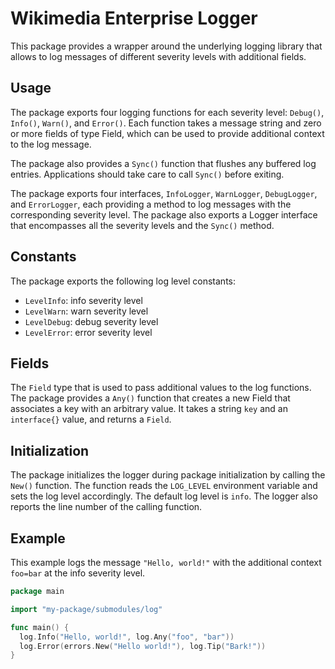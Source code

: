 # Wikimedia Enterprise Logger

This package provides a wrapper around the underlying logging library that allows to log messages of different severity levels with additional fields.

## Usage

The package exports four logging functions for each severity level: `Debug()`, `Info()`, `Warn()`, and `Error()`. Each function takes a message string and zero or more fields of type Field, which can be used to provide additional context to the log message.

The package also provides a `Sync()` function that flushes any buffered log entries. Applications should take care to call `Sync()` before exiting.

The package exports four interfaces, `InfoLogger`, `WarnLogger`, `DebugLogger`, and `ErrorLogger`, each providing a method to log messages with the corresponding severity level. The package also exports a Logger interface that encompasses all the severity levels and the `Sync()` method.

## Constants

The package exports the following log level constants:

- `LevelInfo`: info severity level
- `LevelWarn`: warn severity level
- `LevelDebug`: debug severity level
- `LevelError`: error severity level

## Fields

The `Field` type that is used to pass additional values to the log functions. The package provides a `Any()` function that creates a new Field that associates a key with an arbitrary value. It takes a string `key` and an `interface{}` value, and returns a `Field`.

## Initialization

The package initializes the logger during package initialization by calling the `New()` function. The function reads the `LOG_LEVEL` environment variable and sets the log level accordingly. The default log level is `info`. The logger also reports the line number of the calling function.

## Example

This example logs the message `"Hello, world!"` with the additional context `foo=bar` at the info severity level.

```go
package main

import "my-package/submodules/log"

func main() {
  log.Info("Hello, world!", log.Any("foo", "bar"))
  log.Error(errors.New("Hello world!"), log.Tip("Bark!"))
}
```
